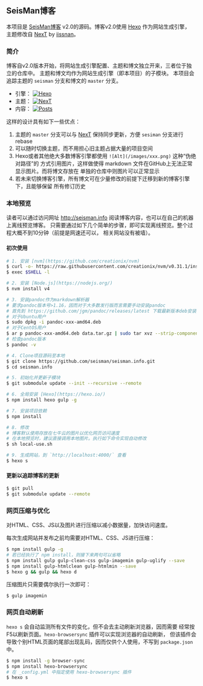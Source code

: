 ## SeisMan博客

本项目是 [SeisMan博客][] v2.0的源码。博客v2.0使用 [Hexo][] 作为网站生成引擎，
主题修改自 [NexT][] by [iissnan][]。

### 简介

博客自v2.0版本开始，将网站生成引擎配置、主题和博文独立开来，三者位于独立的仓库中。
主题和博文均作为网站生成引擎（即本项目）的子模块。
本项目会追踪主题的 `seisman` 分支和博文的 `master` 分支。

- 引擎： [![Hexo](https://img.shields.io/badge/Hexo-master-blue.svg)](https://github.com/seisman/seisman.info/tree/master)
- 主题： [![NexT](https://img.shields.io/badge/NexT-seisman-blue.svg)](https://github.com/seisman/hexo-theme-next/tree/seisman)
- 内容： [![Posts](https://img.shields.io/badge/Posts-master-blue.svg)](https://github.com/seisman/seisman.info.posts/tree/master)

这样的设计具有如下一些优点：

1. 主题的 `master` 分支可以与 [NexT]() 保持同步更新，方便 `sesiman` 分支进行rebase
2. 可以随时切换主题，而不用担心旧主题占据大量的项目空间
3. Hexo或者其他绝大多数博客引擎都使用 `![Alt](/images/xxx.png)` 这种“伪绝对路径”的
   方式引用图片，这样做使得 markdown 文件在GitHub上无法正常显示图片。而将博文存放在
   单独的仓库中则图片可以正常显示
4. 若未来切换博客引擎，所有博文可在少量修改的前提下迁移到新的博客引擎下，且能够保留
   所有修订历史

[SeisMan博客]: http://seisman.info
[Hexo]: https://hexo.io/
[NexT]: https://github.com/iissnan/hexo-theme-next
[iissnan]: https://github.com/iissnan

### 本地预览

读者可以通过访问网址 http://seisman.info 阅读博客内容，也可以在自己的机器上离线预览博客。
只需要通过如下几个简单的步骤，即可实现离线预览。整个过程大概不到10分钟（前提是网速还可以，
相关网站没有被墙）。

#### 初次使用

```bash
# 1. 安装 [nvm](https://github.com/creationix/nvm)
$ curl -o- https://raw.githubusercontent.com/creationix/nvm/v0.31.1/install.sh | bash
$ exec $SHELL -l

# 2. 安装 [Node.js](https://nodejs.org/)
$ nvm install v4

# 3. 安装pandoc作为markdown解析器
# 要求pandoc版本号>1.16，因而对于大多数发行版而言需要手动安装pandoc
# 首先到 https://github.com/jgm/pandoc/releases/latest 下载最新版本deb安装包
# 对于Ubuntu用户
$ sudo dpkg -i pandoc-xxx-amd64.deb
# 对于CentOS用户
$ ar p pandoc-xxx-amd64.deb data.tar.gz | sudo tar xvz --strip-components 2 -C /usr
# 检查pandoc版本
$ pandoc -v

# 4. Clone项目源码至本地
$ git clone https://github.com/seisman/seisman.info.git
$ cd seisman.info

# 5. 初始化并更新子模块
$ git submodule update --init --recursive --remote

# 6. 全局安装 [Hexo](https://hexo.io/)
$ npm install hexo gulp -g

# 7. 安装项目依赖
$ npm install

# 8. 修改
# 博客默认使用存放在七牛云的图片以优化网页访问速度
# 在本地预览时，建议直接调用本地图片。执行如下命令实现自动修改
$ sh local-use.sh

# 9. 生成网站，到 `http://localhost:4000/` 查看
$ hexo s

```

#### 更新以追踪博客的更新

```bash
$ git pull
$ git submodule update --remote
```

### 网页压缩与优化

对HTML、CSS、JS以及图片进行压缩以减小数据量，加快访问速度。

每次生成网站并发布之前均需要对HTML、CSS、JS进行压缩：
```bash
$ npm install gulp -g
# 若已经执行了 npm install，则接下来两句可以省略
$ npm install gulp gulp-clean-css gulp-imagemin gulp-uglify --save
$ npm install gulp-htmlclean gulp-htmlmin --save
$ hexo g && gulp && hexo d
```

压缩图片只需要偶尔执行一次即可：
```bash
$ gulp imagemin
```

### 网页自动刷新

`hexo s` 会自动监测所有文件的变化，但不会去主动刷新浏览器，因而需要
经常按F5以刷新页面。`hexo-browsersync` 插件可以实现浏览器的自动刷新，
但该插件会导致个别HTML页面的尾部出现乱码，因而仅供个人使用，不写到
`package.json` 中。

```bash
$ npm install -g browser-sync
$ npm install hexo-browsersync
# 在 _config.yml 中指定使用 hexo-browsersync 插件
$ hexo s
```
